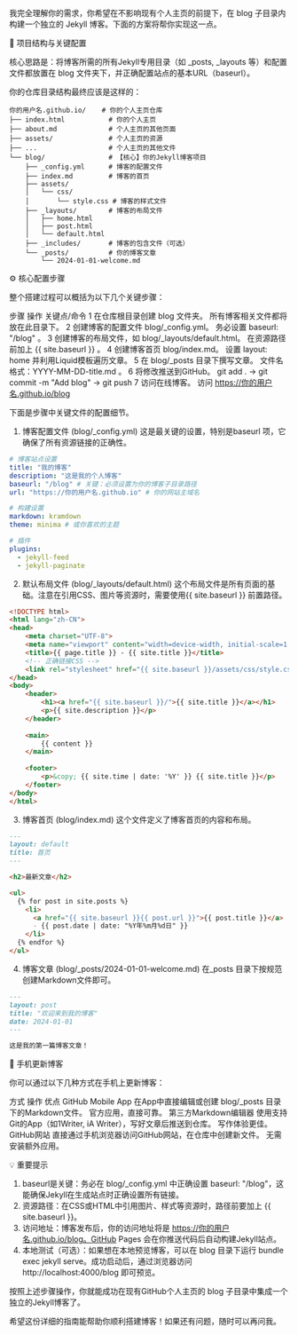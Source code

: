 我完全理解你的需求，你希望在不影响现有个人主页的前提下，在 blog 子目录内构建一个独立的 Jekyll 博客。下面的方案将帮你实现这一点。

📁 项目结构与关键配置

核心思路是：将博客所需的所有Jekyll专用目录（如 _posts, _layouts 等）和配置文件都放置在 blog 文件夹下，并正确配置站点的基本URL（baseurl）。

你的仓库目录结构最终应该是这样的：

```
你的用户名.github.io/    # 你的个人主页仓库
├── index.html           # 你的个人主页
├── about.md             # 个人主页的其他页面
├── assets/              # 个人主页的资源
├── ...                  # 个人主页的其他文件
└── blog/                # 【核心】你的Jekyll博客项目
    ├── _config.yml      # 博客的配置文件
    ├── index.md         # 博客的首页
    ├── assets/
    │   └── css/
    │       └── style.css # 博客的样式文件
    ├── _layouts/        # 博客的布局文件
    │   ├── home.html
    │   ├── post.html
    │   └── default.html
    ├── _includes/       # 博客的包含文件（可选）
    └── _posts/          # 你的博客文章
        └── 2024-01-01-welcome.md
```

⚙️ 核心配置步骤

整个搭建过程可以概括为以下几个关键步骤：

步骤 操作 关键点/命令
1 在仓库根目录创建 blog 文件夹。 所有博客相关文件都将放在此目录下。
2 创建博客的配置文件 blog/_config.yml。 务必设置 baseurl: "/blog" 。
3 创建博客的布局文件，如 blog/_layouts/default.html。 在资源路径前加上 {{ site.baseurl }} 。
4 创建博客首页 blog/index.md。 设置 layout: home 并利用Liquid模板遍历文章。
5 在 blog/_posts 目录下撰写文章。 文件名格式：YYYY-MM-DD-title.md 。
6 将修改推送到GitHub。 git add . -> git commit -m "Add blog" -> git push
7 访问在线博客。 访问 https://你的用户名.github.io/blog

下面是步骤中关键文件的配置细节。

1. 博客配置文件 (blog/_config.yml)
这是最关键的设置，特别是baseurl 项，它确保了所有资源链接的正确性。

```yaml
# 博客站点设置
title: "我的博客"
description: "这是我的个人博客"
baseurl: "/blog" # 关键：必须设置为你的博客子目录路径
url: "https://你的用户名.github.io" # 你的网站主域名

# 构建设置
markdown: kramdown
theme: minima # 或你喜欢的主题

# 插件
plugins:
  - jekyll-feed
  - jekyll-paginate
```

2. 默认布局文件 (blog/_layouts/default.html)
这个布局文件是所有页面的基础。注意在引用CSS、图片等资源时，需要使用{{ site.baseurl }} 前置路径。

```html
<!DOCTYPE html>
<html lang="zh-CN">
<head>
    <meta charset="UTF-8">
    <meta name="viewport" content="width=device-width, initial-scale=1.0">
    <title>{{ page.title }} - {{ site.title }}</title>
    <!-- 正确链接CSS -->
    <link rel="stylesheet" href="{{ site.baseurl }}/assets/css/style.css">
</head>
<body>
    <header>
        <h1><a href="{{ site.baseurl }}/">{{ site.title }}</a></h1>
        <p>{{ site.description }}</p>
    </header>
    
    <main>
        {{ content }}
    </main>
    
    <footer>
        <p>&copy; {{ site.time | date: '%Y' }} {{ site.title }}</p>
    </footer>
</body>
</html>
```

3. 博客首页 (blog/index.md)
这个文件定义了博客首页的内容和布局。

```markdown
---
layout: default
title: 首页
---

<h2>最新文章</h2>

<ul>
  {% for post in site.posts %}
    <li>
      <a href="{{ site.baseurl }}{{ post.url }}">{{ post.title }}</a> 
      - {{ post.date | date: "%Y年%m月%d日" }}
    </li>
  {% endfor %}
</ul>
```

4. 博客文章 (blog/_posts/2024-01-01-welcome.md)
在_posts 目录下按规范创建Markdown文件即可。

```markdown
---
layout: post
title: "欢迎来到我的博客"
date: 2024-01-01
---

这是我的第一篇博客文章！
```

📱 手机更新博客

你可以通过以下几种方式在手机上更新博客：

方式 操作 优点
GitHub Mobile App 在App中直接编辑或创建 blog/_posts 目录下的Markdown文件。 官方应用，直接可靠。
第三方Markdown编辑器 使用支持Git的App（如1Writer, iA Writer），写好文章后推送到仓库。 写作体验更佳。
GitHub网站 直接通过手机浏览器访问GitHub网站，在仓库中创建新文件。 无需安装额外应用。

💡 重要提示

1. baseurl是关键：务必在 blog/_config.yml 中正确设置 baseurl: "/blog"，这能确保Jekyll在生成站点时正确设置所有链接。
2. 资源路径：在CSS或HTML中引用图片、样式等资源时，路径前要加上 {{ site.baseurl }}。
3. 访问地址：博客发布后，你的访问地址将是 https://你的用户名.github.io/blog。GitHub Pages 会在你推送代码后自动构建Jekyll站点。
4. 本地测试（可选）：如果想在本地预览博客，可以在 blog 目录下运行 bundle exec jekyll serve。成功启动后，通过浏览器访问 http://localhost:4000/blog 即可预览。

按照上述步骤操作，你就能成功在现有GitHub个人主页的 blog 子目录中集成一个独立的Jekyll博客了。

希望这份详细的指南能帮助你顺利搭建博客！如果还有问题，随时可以再问我。